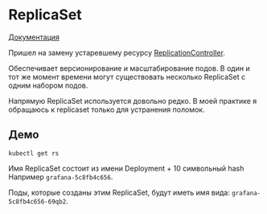 # ReplicaSet
[Документация](https://kubernetes.io/docs/concepts/workloads/controllers/replicaset/)

Пришел на замену устаревшему ресурсу [ReplicationController](https://kubernetes.io/docs/reference/glossary/?all=true#term-replication-controller).

Обеспечивает версионирование и масштабирование подов.
В один и тот же момент времени могут существовать несколько ReplicaSet c одним набором подов.

Напрямую ReplicaSet используется довольно редко. 
В моей практике я обращаюсь к replicaset только для устранения поломок.

## Демо
```shell script
kubectl get rs
```

Имя ReplicaSet состоит из имени Deployment + 10 символьный hash
Например `grafana-5c8fb4c656`.

Поды, которые созданы этим ReplicaSet, будут иметь имя вида: `grafana-5c8fb4c656-69qb2`. 
